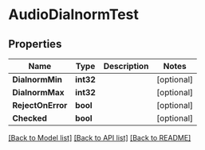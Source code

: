 # AudioDialnormTest

## Properties

Name | Type | Description | Notes
------------ | ------------- | ------------- | -------------
**DialnormMin** | **int32** |  | [optional] 
**DialnormMax** | **int32** |  | [optional] 
**RejectOnError** | **bool** |  | [optional] 
**Checked** | **bool** |  | [optional] 

[[Back to Model list]](../README.md#documentation-for-models) [[Back to API list]](../README.md#documentation-for-api-endpoints) [[Back to README]](../README.md)


